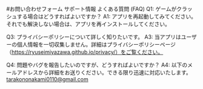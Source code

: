 #お問い合わせフォーム
サポート情報
よくある質問 (FAQ)
Q1: ゲームがクラッシュする場合はどうすればよいですか？
A1: アプリを再起動してみてください。それでも解決しない場合は、アプリを再インストールしてください。

Q3: プライバシーポリシーについて詳しく知りたいです。
A3: 当アプリはユーザーの個人情報を一切収集しません。詳細はプライバシーポリシーページ（https://ryuseimiyazawa.github.io/privacy/）をご覧ください。

Q4: 問題やバグを報告したいのですが、どうすればよいですか？
A4: 以下のメールアドレスから詳細をお送りください。できる限り迅速に対応いたします。
tarakononakami0110@gmail.com
